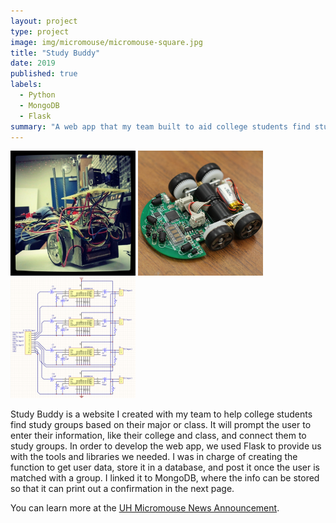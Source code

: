 ```yaml
---
layout: project
type: project
image: img/micromouse/micromouse-square.jpg
title: "Study Buddy"
date: 2019
published: true
labels:
  - Python
  - MongoDB
  - Flask
summary: "A web app that my team built to aid college students find study groups in their campus for specific courses."
---
```


<div class="text-center p-4">
  <img width="200px" src="../img/micromouse/micromouse-robot.png" class="img-thumbnail" >
  <img width="200px" src="../img/micromouse/micromouse-robot-2.jpg" class="img-thumbnail" >
  <img width="200px" src="../img/micromouse/micromouse-circuit.png" class="img-thumbnail" >
</div>

Study Buddy is a website I created with my team to help college students find study groups based on their major or class. It will prompt the user to enter their information, like their college and class, and connect them to study groups. In order to develop the web app, we used Flask to provide us with the tools and libraries we needed. I was in charge of creating the function to get user data, store it in a database, and post it once the user is matched with a group. I linked it to MongoDB, where the info can be stored so that it can print out a confirmation in the next page.




You can learn more at the [UH Micromouse News Announcement](https://manoa.hawaii.edu/news/article.php?aId=2857).
